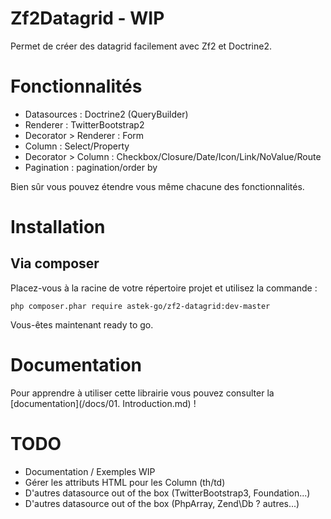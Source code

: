 # Zf2Datagrid - WIP

Permet de créer des datagrid facilement avec Zf2 et Doctrine2.

# Fonctionnalités

* Datasources : Doctrine2 (QueryBuilder)
* Renderer : TwitterBootstrap2
* Decorator > Renderer : Form
* Column : Select/Property
* Decorator > Column : Checkbox/Closure/Date/Icon/Link/NoValue/Route
* Pagination : pagination/order by

Bien sûr vous pouvez étendre vous même chacune des fonctionnalités.

# Installation

## Via composer

Placez-vous à la racine de votre répertoire projet et utilisez la commande :

```
php composer.phar require astek-go/zf2-datagrid:dev-master
```

Vous-êtes maintenant ready to go.

# Documentation

Pour apprendre à utiliser cette librairie vous pouvez consulter la [documentation](/docs/01. Introduction.md) !

# TODO

* Documentation / Exemples WIP
* Gérer les attributs HTML pour les Column (th/td)
* D'autres datasource out of the box (TwitterBootstrap3, Foundation...)
* D'autres datasource out of the box (PhpArray, Zend\Db ? autres...)